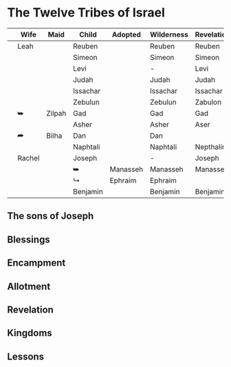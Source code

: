 # The Twelve Tribes of Israel

| |Wife | Maid | Child| Adopted | Wilderness| Revelation |
|-|-----|------|------|---| --- |---|
| |Leah | |Reuben | | Reuben| Reuben|
| | | |Simeon | |Simeon |Simeon |
| | | |Levi | |- |Levi |
| | | |Judah | |Judah |Judah |
| | | |Issachar | |Issachar |Issachar |
| | | |Zebulun | |Zebulun |Zabulon |
| |⮩ |Zilpah |Gad | |Gad |Gad |
| | | |Asher | |Asher |Aser |
| |⮫ |Bilha |Dan | |Dan| |
| | | |Naphtali | |Naphtali |Nepthalim |
| | Rachel| |Joseph | |- |Joseph |
| |       | |   ⮩    | Manasseh |Manasseh |Manasses|
| |       | |   ↳    | Ephraim |Ephraim ||
| | | |Benjamin | |Benjamin |Benjamin|


## The sons of Joseph

## Blessings

## Encampment

## Allotment

## Revelation

## Kingdoms

## Lessons